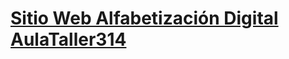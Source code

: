 # [Sitio Web Alfabetización Digital AulaTaller314](https://alfabetizacion-digital.aulataller314.com/)